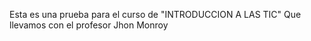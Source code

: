 
Esta es una prueba para el curso de "INTRODUCCION A LAS TIC"
Que llevamos con el profesor Jhon Monroy
